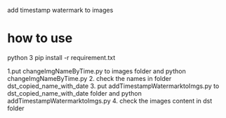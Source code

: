 add timestamp watermark to images

# how to use
python 3
pip install -r requirement.txt

1.put changeImgNameByTime.py to images folder and python changeImgNameByTime.py
2. check the names in folder dst_copied_name_with_date
3. put addTimestampWatermarktoImgs.py to dst_copied_name_with_date folder and python addTimestampWatermarktoImgs.py
4. check the images content in dst folder
